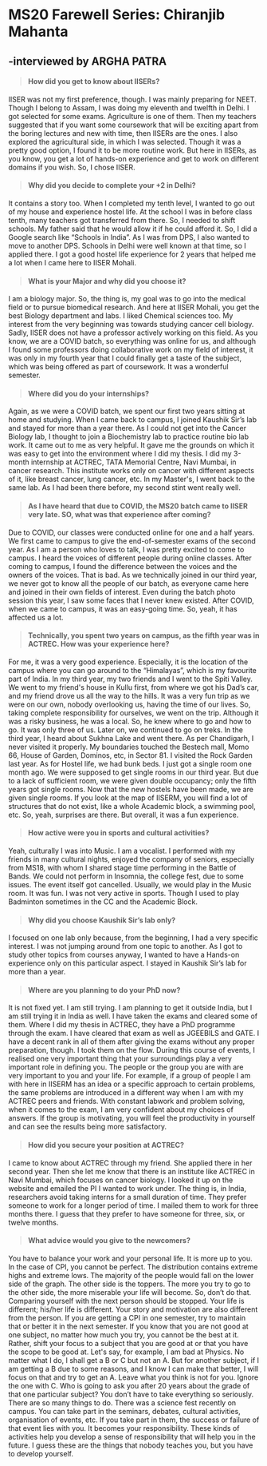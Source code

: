 
# MS20 Farewell Series: Chiranjib Mahanta

## -interviewed by ARGHA PATRA

> #### How did you get to know about IISERs?

IISER was not my first preference, though. I was mainly preparing for NEET. Though I belong to Assam, I was doing my eleventh and twelfth in Delhi. I got selected for some exams. Agriculture is one of them. Then my teachers suggested that if you want some coursework that will be exciting apart from the boring lectures and new with time, then IISERs are the ones. I also explored the agricultural side, in which I was selected. Though it was a pretty good option, I found it to be more routine work. But here in IISERs, as you know, you get a lot of hands-on experience and get to work on different domains if you wish. So, I chose IISER.

> #### Why did you decide to complete your +2 in Delhi?

It contains a story too. When I completed my tenth level, I wanted to go out of my house and experience hostel life. At the school I was in before class tenth, many teachers got transferred from there. So, I needed to shift schools. My father said that he would allow it if he could afford it. So, I did a Google search like “Schools in India”. As I was from DPS, I also wanted to move to another DPS. Schools in Delhi were well known at that time, so I applied there. I got a good hostel life experience for 2 years that helped me a lot when I came here to IISER Mohali.

> #### What is your Major and why did you choose it?

I am a biology major. So, the thing is, my goal was to go into the medical field or to pursue biomedical research. And here at IISER Mohali, you get the best Biology department and labs. I liked Chemical sciences too. My interest from the very beginning was towards studying cancer cell biology. Sadly, IISER does not have a professor actively working on this field. As you know, we are a COVID batch, so everything was online for us, and although I found some professors doing collaborative work on my field of interest, it was only in my fourth year that I could finally get a taste of the subject, which was being offered as part of coursework. It was a wonderful semester.

> #### Where did you do your internships?

Again, as we were a COVID batch, we spent our first two years sitting at home and studying. When I came back to campus, I joined Kaushik Sir’s lab and stayed for more than a year there. As I could not get into the Cancer Biology lab, I thought to join a Biochemistry lab to practice routine bio lab work. It came out to me as very helpful. It gave me the grounds on which it was easy to get into the environment where I did my thesis. I did my 3-month internship at ACTREC, TATA Memorial Centre, Navi Mumbai, in cancer research. This institute works only on cancer with different aspects of it, like breast cancer, lung cancer, etc. In my Master's, I went back to the same lab. As I had been there before, my second stint went really well. 

> #### As I have heard that due to COVID, the MS20 batch came to IISER very late. SO, what was that experience after coming?

Due to COVID, our classes were conducted online for one and a half years. We first came to campus to give the end-of-semester exams of the second year. As I am a person who loves to talk, I was pretty excited to come to campus. I heard the voices of different people during online classes. After coming to campus, I found the difference between the voices and the owners of the voices. That is bad. As we technically joined in our third year, we never got to know all the people of our batch, as everyone came here and joined in their own fields of interest. Even during the batch photo session this year, I saw some faces that I never knew existed. After COVID, when we came to campus, it was an easy-going time. So, yeah, it has affected us a lot.

> #### Technically, you spent two years on campus, as the fifth year was in ACTREC. How was your experience here?

For me, it was a very good experience. Especially, it is the location of the campus where you can go around to the “Himalayas”, which is my favourite part of India. In my third year, my two friends and I went to the Spiti Valley.  We went to my friend's house in Kullu first, from where we got his Dad’s car, and my friend drove us all the way to the hills. It was a very fun trip as we were on our own, nobody overlooking us, having the time of our lives. So, taking complete responsibility for ourselves, we went on the trip. Although it was a risky business, he was a local. So, he knew where to go and how to go. It was only three of us. Later on, we continued to go on treks. In the third year, I heard about Sukhna Lake and went there. As per Chandigarh, I never visited it properly. My boundaries touched the Bestech mall, Momo 66, House of Garden, Dominos, etc, in Sector 81. I visited the Rock Garden last year. As for Hostel life, we had bunk beds. I just got a single room one month ago. We were supposed to get single rooms in our third year. But due to a lack of sufficient room, we were given double occupancy; only the fifth years got single rooms. Now that the new hostels have been made, we are given single rooms. If you look at the map of IISERM, you will find a lot of structures that do not exist, like a whole Academic block, a swimming pool, etc. So, yeah, surprises are there. But overall, it was a fun experience. 

> #### How active were you in sports and cultural activities?

Yeah, culturally I was into Music. I am a vocalist. I performed with my friends in many cultural nights, enjoyed the company of seniors, especially from MS18, with whom I shared stage time performing in the Battle of Bands. We could not perform in Insomnia, the college fest, due to some issues. The event itself got cancelled. Usually, we would play in the Music room. It was fun. I was not very active in sports. Though I used to play Badminton sometimes in the CC and the Academic Block.

> #### Why did you choose Kaushik Sir’s lab only?

I focused on one lab only because, from the beginning, I had a very specific interest. I was not jumping around from one topic to another. As I got to study other topics from courses anyway, I wanted to have a Hands-on experience only on this particular aspect. I stayed in Kaushik Sir’s lab for more than a year.

> #### Where are you planning to do your PhD now?

It is not fixed yet. I am still trying. I am planning to get it outside India, but I am still trying it in India as well. I have taken the exams and cleared some of them. Where I did my thesis in ACTREC, they have a PhD programme through the exam. I have cleared that exam as well as JGEEBILS and GATE. I have a decent rank in all of them after giving the exams without any proper preparation, though. I took them on the flow. During this course of events, I realised one very important thing that your surroundings play a very important role in defining you. The people or the group you are with are very important to you and your life. For example, if a group of people I am with here in IISERM has an idea or a specific approach to certain problems, the same problems are introduced in a different way when I am with my ACTREC peers and friends. With constant labwork and problem solving, when it comes to the exam, I am very confident about my choices of answers. If the group is motivating, you will feel the productivity in yourself and can see the results being more satisfactory. 

> #### How did you secure your position at ACTREC?

I came to know about ACTREC through my friend. She applied there in her second year. Then she let me know that there is an institute like ACTREC in Navi Mumbai, which focuses on cancer biology. I looked it up on the website and emailed the PI I wanted to work under. The thing is, in India, researchers avoid taking interns for a small duration of time. They prefer someone to work for a longer period of time. I mailed them to work for three months there. I guess that they prefer to have someone for three, six, or twelve months.

> #### What advice would you give to the newcomers?

You have to balance your work and your personal life. It is more up to you. In the case of CPI, you cannot be perfect. The distribution contains extreme highs and extreme lows. The majority of the people would fall on the lower side of the graph. The other side is the toppers. The more you try to go to the other side, the more miserable your life will become. So, don’t do that. Comparing yourself with the next person should be stopped. Your life is different; his/her life is different. Your story and motivation are also different from the person. If you are getting a CPI in one semester, try to maintain that or better it in the next semester. If you know that you are not good at one subject, no matter how much you try, you cannot be the best at it. Rather, shift your focus to a subject that you are good at or that you have the scope to be good at. Let's say, for example, I am bad at Physics. No matter what I do, I shall get a B or C but not an A. But for another subject, if I am getting a B due to some reasons, and I know I can make that better, I will focus on that and try to get an A. Leave what you think is not for you. Ignore the one with C. Who is going to ask you after 20 years about the grade of that one particular subject? You don’t have to take everything so seriously. There are so many things to do. There was a science fest recently on campus. You can take part in the seminars, debates, cultural activities, organisation of events, etc. If you take part in them, the success or failure of that event lies with you. It becomes your responsibility. These kinds of activities help you develop a sense of responsibility that will help you in the future. I guess these are the things that nobody teaches you, but you have to develop yourself. 


                                                                             

